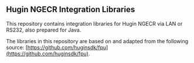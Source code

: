 ## Hugin NGECR Integration Libraries

This repository contains integration libraries for Hugin NGECR via LAN or RS232, also prepared for Java.

The libraries in this repository are based on and adapted from the following source: [https://github.com/huginsdk/fpu](https://github.com/huginsdk/fpu).
